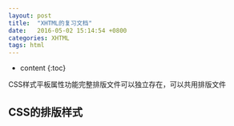 ```yaml
---
layout: post
title:  "XHTML的复习文档"
date:   2016-05-02 15:14:54 +0800
categories: XHTML
tags: html
---
```


* content
{:toc}

CSS样式平板属性功能完整排版文件可以独立存在，可以共用排版文件




## CSS的排版样式